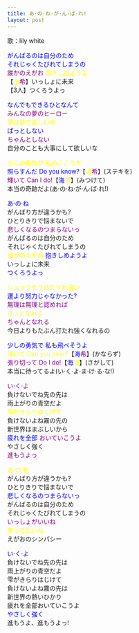 ```yaml
---
title: あ·の·ね·が·ん·ば·れ!
layout: post
---
```

歌：lily white

<p><font color="blue">がんばるのは自分のため<br />
それじゃくたびれてしまうの</font><br />
<font color="purple">誰かのえがお</font> <font color="yellow">抱きしめようよ</font><br />
【<font color="yellow">凛</font><font color="purple">希</font>】いっしょに未来<br />
【3人】つくろうよっ</p>

<p><font color="blue">なんでもできるひとなんて</font><br />
<font color="purple">みんなの夢のヒーロー</font><br />
<font color="yellow">夢は夢で楽しいの</font><br />
<font color="blue">ぱっとしない</font><br />
<font color="purple">ちゃんとしない</font><br />
自分のことも大事にして欲しいな</p>

<p><font color="yellow">少しの勇気が 私のこころを</font><br />
<font color="blue">照らすんだ Do you know?</font>【<font color="yellow">凛</font><font color="purple">希</font>】(ステキを)<br />
<font color="purple">輝いて Can I do!</font>【<font color="blue">海</font><font color="yellow">凛</font>】(みつけて)<br />
本当の奇跡だよ(あ·の·ね·が·ん·ば·れ!)</p>

<p><font color="blue">あ·の·ね</font><br />
がんばり方が違うかも?<br />
ひとりきりで悩まないで<br />
<font color="purple">悲しくなるのつまらないっ</font><br />
がんばるのは自分のため<br />
それじゃくたびれてしまうの<br />
<font color="yellow">誰かのえがお</font> <font color="blue">抱きしめようよ</font><br />
いっしょに未来<br />
<font color="blue">つくろうよっ</font></p>

<p><font color="yellow">ショックをうけたすれ違い</font><br />
<font color="blue">運より努力じゃなかった?</font><br />
<font color="purple">無理は無理と認めれば</font><br />
<font color="yellow">きっとなれる</font><br />
<font color="purple">ちゃんとなれる</font><br />
今日よりもたぶん打たれ強くなれるの</p>

<p><font color="blue">少しの勇気で 私も飛べそうよ</font><br />
<font color="yellow">導いて Can you hear?</font>【<font color="blue">海</font><font color="purple">希</font>】(かならず)<br />
<font color="purple">張り切って Do I do!</font>【<font color="blue">海</font><font color="yellow">凛</font>】(さがして)<br />
本当に待ってるよ(い·く·よ·ま·け·る·な!)</p>

<p><font color="purple">い·く·よ</font><br />
負けないでね先の先は<br />
雨上がりの青空だよ<br />
<font color="yellow">雫がきらりはじけて</font><br />
負けないよね霧の先の<br />
新世界はまぶしいから<br />
<font color="blue">疲れを全部</font> <font color="purple">おいていこうよ</font><br />
やさしく強く<br />
<font color="purple">進もうよっ</font></p>

<p><font color="yellow">あ·の·ね</font><br />
がんばり方が違うかも?<br />
ひとりきりで悩まないで<br />
<font color="blue">悲しくなるのつまらないっ</font><br />
がんばるのは自分のため<br />
それじゃくたびれてしまうの<br />
<font color="purple">いっしょがいいね</font><br />
<font color="yellow">笑ってたいね</font><br />
えがおのシンパシー</p>

<p><font color="blue">い·く·よ</font><br />
負けないでね先の先は<br />
雨上がりの青空だよ<br />
雫がきらりはじけて<br />
負けないよね霧の先は<br />
新世界の熱いひかり<br />
疲れを全部おいていこうよ<br />
<font color="blue">やさしく強く</font><br />
進もうよ、進もうよっ!</p>
